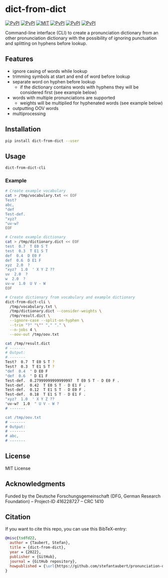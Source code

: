 # dict-from-dict

[![PyPI](https://img.shields.io/pypi/v/dict-from-dict.svg)](https://pypi.python.org/pypi/dict-from-dict)
[![PyPI](https://img.shields.io/pypi/pyversions/dict-from-dict.svg)](https://pypi.python.org/pypi/dict-from-dict)
[![MIT](https://img.shields.io/github/license/stefantaubert/pronunciation-dict-creation.svg)](LICENSE)
[![PyPI](https://img.shields.io/pypi/wheel/dict-from-dict.svg)](https://pypi.python.org/pypi/dict-from-dict)
[![PyPI](https://img.shields.io/pypi/implementation/dict-from-dict.svg)](https://pypi.python.org/pypi/dict-from-dict)
[![PyPI](https://img.shields.io/github/commits-since/stefantaubert/pronunciation-dict-creation/latest/master.svg)](https://pypi.python.org/pypi/dict-from-dict)

Command-line interface (CLI) to create a pronunciation dictionary from an other pronunciation dictionary with the possibility of ignoring punctuation and splitting on hyphens before lookup.

## Features

- ignore casing of words while lookup
- trimming symbols at start and end of word before lookup
- separate word on hyphen before lookup
  - if the dictionary contains words with hyphens they will be considered first (see example below)
- words with multiple pronunciations are supported
  - weights will be multiplied for hyphenated words (see example below)
- outputting OOV words
- multiprocessing

## Installation

```sh
pip install dict-from-dict --user
```

## Usage

```sh
dict-from-dict-cli
```

### Example

```sh
# Create example vocabulary
cat > /tmp/vocabulary.txt << EOF
Test?
abc,
"def
Test-def.
"xyz?
"uv-w?
EOF

# Create example dictionary
cat > /tmp/dictionary.dict << EOF
test  0.7  T E0 S T
test  0.3  T E1 S T
def  0.4  D E0 F
def  0.6  D E1 F
xyz  2.0  ?
"xyz?  1.0  ' X Y Z ??
uv  2.0  ?
w  2.0  ?
uv-w  1.0  U V - W
EOF

# Create dictionary from vocabulary and example dictionary
dict-from-dict-cli \
  /tmp/vocabulary.txt \
  /tmp/dictionary.dict --consider-weights \
  /tmp/result.dict \
  --ignore-case --split-on-hyphen \
  --trim "?" "\"" "," "." \
  --n-jobs 4 \
  --oov-out /tmp/oov.txt

cat /tmp/result.dict
# -------
# Output:
# -------
Test?  0.7  T E0 S T ?
Test?  0.3  T E1 S T ?
"def  0.4  " D E0 F
"def  0.6  " D E1 F
Test-def.  0.27999999999999997  T E0 S T - D E0 F .
Test-def.  0.42  T E0 S T - D E1 F .
Test-def.  0.12  T E1 S T - D E0 F .
Test-def.  0.18  T E1 S T - D E1 F .
"xyz?  1.0  ' X Y Z ??
"uv-w?  1.0  " U V - W ?
# -------

cat /tmp/oov.txt
# -------
# Output:
# -------
# abc,
# -------
```

## License

MIT License

## Acknowledgments

Funded by the Deutsche Forschungsgemeinschaft (DFG, German Research Foundation) – Project-ID 416228727 – CRC 1410

## Citation

If you want to cite this repo, you can use this BibTeX-entry:

```bibtex
@misc{tsdfd22,
  author = {Taubert, Stefan},
  title = {dict-from-dict},
  year = {2022},
  publisher = {GitHub},
  journal = {GitHub repository},
  howpublished = {\url{https://github.com/stefantaubert/pronunciation-dict-creation}}
}
```
